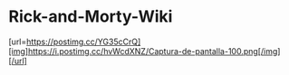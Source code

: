 # Rick-and-Morty-Wiki


[url=https://postimg.cc/YG35cCrQ][img]https://i.postimg.cc/hvWcdXNZ/Captura-de-pantalla-100.png[/img][/url]
